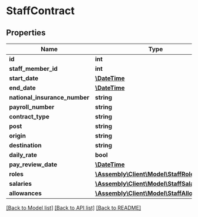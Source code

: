 # StaffContract

## Properties
Name | Type | Description | Notes
------------ | ------------- | ------------- | -------------
**id** | **int** |  | [optional] 
**staff_member_id** | **int** |  | [optional] 
**start_date** | [**\DateTime**](\DateTime.md) |  | [optional] 
**end_date** | [**\DateTime**](\DateTime.md) |  | [optional] 
**national_insurance_number** | **string** |  | [optional] 
**payroll_number** | **string** |  | [optional] 
**contract_type** | **string** |  | [optional] 
**post** | **string** |  | [optional] 
**origin** | **string** |  | [optional] 
**destination** | **string** |  | [optional] 
**daily_rate** | **bool** |  | [optional] 
**pay_review_date** | [**\DateTime**](\DateTime.md) |  | [optional] 
**roles** | [**\Assembly\Client\Model\StaffRole[]**](StaffRole.md) |  | [optional] 
**salaries** | [**\Assembly\Client\Model\StaffSalary[]**](StaffSalary.md) |  | [optional] 
**allowances** | [**\Assembly\Client\Model\StaffAllowance[]**](StaffAllowance.md) |  | [optional] 

[[Back to Model list]](../README.md#documentation-for-models) [[Back to API list]](../README.md#documentation-for-api-endpoints) [[Back to README]](../README.md)


